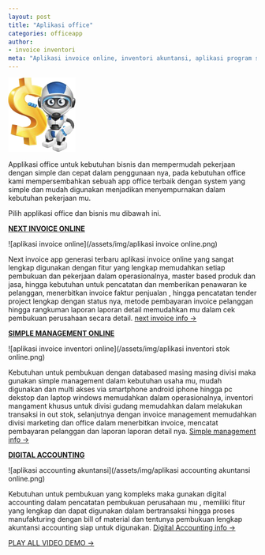 ```yaml
---
layout: post
title: "Aplikasi office"
categories: officeapp
author:
- invoice inventori
meta: "Aplikasi invoice online, inventori akuntansi, aplikasi program software accounting akuntansi"
---
```

  ![aplikasi office bisnis](/assets/img/appoffice.png)

Applikasi office untuk kebutuhan bisnis dan mempermudah pekerjaan dengan simple dan cepat dalam penggunaan nya, pada kebutuhan office kami mempersembahkan sebuah app office terbaik dengan system yang simple dan mudah digunakan menjadikan menyempurnakan dalam kebutuhan pekerjaan mu.

Pilih applikasi office dan bisnis mu dibawah ini.

**[NEXT INVOICE ONLINE](/website/2020/03/20/flatfile.html)**

 ![aplikasi invoice online](/assets/img/aplikasi invoice online.png)

Next invoice app generasi terbaru aplikasi invoice online yang sangat lengkap digunakan dengan fitur yang lengkap memudahkan setiap pembukuan dan pekerjaan dalam operasionalnya, master based produk dan jasa, hingga kebutuhan untuk pencatatan dan memberikan penawaran ke pelanggan, menerbitkan invoice faktur penjualan , hingga pencatatan tender project lengkap dengan status nya, metode pembayaran invoice pelanggan hingga rangkuman laporan laporan detail memudahkan mu dalam cek pembukuan perusahaan secara detail. 
[next invoice info →](/invoice/2020/03/27/next.html)

**[SIMPLE MANAGEMENT ONLINE](/website/2020/03/20/flatfile.html)**

 ![aplikasi invoice inventori online](/assets/img/aplikasi inventori stok online.png)

Kebutuhan untuk pembukuan dengan databased masing masing divisi maka gunakan simple management dalam kebutuhan usaha mu, mudah digunakan dan multi akses via smartphone android iphone hingga pc dekstop dan laptop windows memudahkan dalam operasionalnya, inventori mangament khusus untuk divisi gudang memudahkan dalam melakukan transaksi in out stok, selanjutnya dengan invoice management memudahkan divisi marketing dan office dalam menerbitkan invoice, mencatat pembayaran pelanggan dan laporan laporan detail nya.
[Simple management info →](/inventori/2020/03/27/simple.html)

**[DIGITAL ACCOUNTING](/website/2020/03/20/flatfile.html)**

 ![aplikasi accounting akuntansi](/assets/img/aplikasi accounting akuntansi online.png)

Kebutuhan untuk pembukuan yang kompleks maka gunakan digital accounting dalam pencatatan pembukuan perusahaan mu , memiliki fitur yang lengkap dan dapat digunakan dalam bertransaksi hingga proses manufakturing dengan bill of material dan tentunya pembukuan lengkap akuntansi accounting siap untuk digunakan.
[Digital Accounting info →](/akuntansi/2020/03/26/acc.html)




[PLAY ALL VIDEO DEMO →](https://mesinkasir.github.io/pembukuankantor.html)